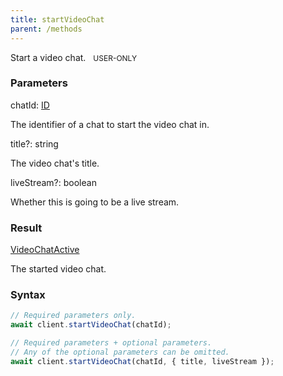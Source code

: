 ```yaml
---
title: startVideoChat
parent: /methods
---
```


Start a video chat.<span class="select-none"> <span class="inline-flex w-fit items-center" style="font-size:12px;white-space:nowrap;word-break:keep-all;"><span class="w-fit bg-dbt select-none text-fgt" style="padding:2px 8px;border-radius:12px;">USER-ONLY</span></span> </span>

### Parameters 

<div class="flex flex-col gap-3"><div><div class="font-mono" id="p_chatId" data-anchor><span class="font-bold">chatId</span><span class="opacity-50">:</span> <a href="/types/id"  >ID</a></div><div class="pl-3"><div class="no-margin">

The identifier of a chat to start the video chat in.

</div></div></div><div class="flex flex-col gap-3"><div><div class="flex gap-2"><div class="font-mono p" id="p_title" data-anchor><span class="font-bold">title</span><span class="opacity-50"><span title="Optional" class="cursor-help">?</span>:</span> <span>string</span></div></div><div class="pl-3"><div class="no-margin">

The video chat's title.

</div></div></div><div><div class="flex gap-2"><div class="font-mono p" id="p_liveStream" data-anchor><span class="font-bold">liveStream</span><span class="opacity-50"><span title="Optional" class="cursor-help">?</span>:</span> <span>boolean</span></div></div><div class="pl-3"><div class="no-margin">

Whether this is going to be a live stream.

</div></div></div></div></div>

### Result 

<div class="font-mono"><a href="/types/videochatactive"  >VideoChatActive</a></div><div class="pl-3"><div class="no-margin">

The started video chat.

</div></div>

### Syntax

```ts
// Required parameters only.
await client.startVideoChat(chatId);

// Required parameters + optional parameters.
// Any of the optional parameters can be omitted.
await client.startVideoChat(chatId, { title, liveStream });
```



